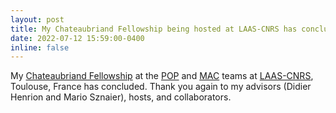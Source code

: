 ```yaml
---
layout: post
title: My Chateaubriand Fellowship being hosted at LAAS-CNRS has concluded.
date: 2022-07-12 15:59:00-0400
inline: false
---
```


My <a href="https://www.chateaubriand-fellowship.org/">Chateaubriand Fellowship</a> at the  <a href="https://www.laas.fr/public/en/pop">POP</a> and <a href="https://www.laas.fr/public/en/mac">MAC</a> teams at <a href="https://www.laas.fr/public/en">LAAS-CNRS</a>, Toulouse, France has concluded. Thank you again to my advisors (Didier Henrion and Mario Sznaier), hosts, and collaborators.
